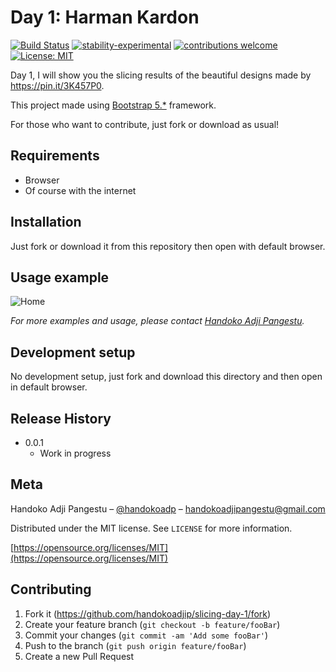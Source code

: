 # Day 1: Harman Kardon

[![Build Status](https://travis-ci.org/dwyl/esta.svg?branch=master)](https://github.com/handokoadjip/slicing-day-1)
[![stability-experimental](https://img.shields.io/badge/stability-experimental-orange.svg)](https://github.com/handokoadjip/slicing-day-1)
[![contributions welcome](https://img.shields.io/badge/contributions-welcome-brightgreen.svg?style=flat)](https://github.com/handokoadjip/slicing-day-1/fork)
[![License: MIT](https://img.shields.io/badge/License-MIT-yellow.svg)](https://opensource.org/licenses/MIT)

Day 1, I will show you the slicing results of the beautiful designs made by https://pin.it/3K457P0.

This project made using [Bootstrap 5.\*](https://getbootstrap.com/docs/5.1/getting-started/introduction/) framework.

For those who want to contribute, just fork or download as usual!

## Requirements

- Browser
- Of course with the internet

## Installation

Just fork or download it from this repository then open with default browser.

## Usage example

![Home](https://bebaskripsi.000webhostapp.com/slicing-day-1/home.png)

_For more examples and usage, please contact [Handoko Adji Pangestu](https://www.instagram.com/handokoadp/)._

## Development setup

No development setup, just fork and download this directory and then open in default browser.

## Release History

- 0.0.1
  - Work in progress

## Meta

Handoko Adji Pangestu – [@handokoadp](https://www.instagram.com/handokoadp/) – handokoadjipangestu@gmail.com

Distributed under the MIT license. See `LICENSE` for more information.

[https://opensource.org/licenses/MIT](https://opensource.org/licenses/MIT)

## Contributing

1. Fork it (<https://github.com/handokoadjip/slicing-day-1/fork>)
2. Create your feature branch (`git checkout -b feature/fooBar`)
3. Commit your changes (`git commit -am 'Add some fooBar'`)
4. Push to the branch (`git push origin feature/fooBar`)
5. Create a new Pull Request
